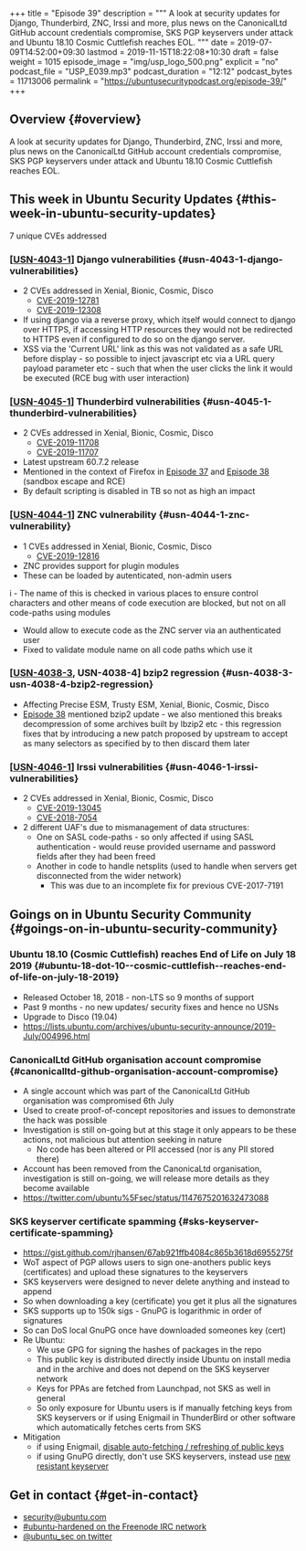 +++
title = "Episode 39"
description = """
  A look at security updates for Django, Thunderbird, ZNC, Irssi and more,
  plus news on the CanonicalLtd GitHub account credentials compromise, SKS
  PGP keyservers under attack and Ubuntu 18.10 Cosmic Cuttlefish reaches EOL.
  """
date = 2019-07-09T14:52:00+09:30
lastmod = 2019-11-15T18:22:08+10:30
draft = false
weight = 1015
episode_image = "img/usp_logo_500.png"
explicit = "no"
podcast_file = "USP_E039.mp3"
podcast_duration = "12:12"
podcast_bytes = 11713006
permalink = "https://ubuntusecuritypodcast.org/episode-39/"
+++

## Overview {#overview}

A look at security updates for Django, Thunderbird, ZNC, Irssi and more,
plus news on the CanonicalLtd GitHub account credentials compromise, SKS
PGP keyservers under attack and Ubuntu 18.10 Cosmic Cuttlefish reaches EOL.


## This week in Ubuntu Security Updates {#this-week-in-ubuntu-security-updates}

7 unique CVEs addressed


### [[USN-4043-1](https://usn.ubuntu.com/4043-1/)] Django vulnerabilities {#usn-4043-1-django-vulnerabilities}

-   2 CVEs addressed in Xenial, Bionic, Cosmic, Disco
    -   [CVE-2019-12781](https://people.canonical.com/~ubuntu-security/cve/CVE-2019-12781)
    -   [CVE-2019-12308](https://people.canonical.com/~ubuntu-security/cve/CVE-2019-12308)
-   If using django via a reverse proxy, which itself would connect to django
    over HTTPS, if accessing HTTP resources they would not be redirected to
    HTTPS even if configured to do so on the django server.
-   XSS via the 'Current URL' link as this was not validated as a safe URL
    before display - so possible to inject javascript etc via a URL query
    payload parameter etc - such that when the user clicks the link it would
    be executed (RCE bug with user interaction)


### [[USN-4045-1](https://usn.ubuntu.com/4045-1/)] Thunderbird vulnerabilities {#usn-4045-1-thunderbird-vulnerabilities}

-   2 CVEs addressed in Xenial, Bionic, Cosmic, Disco
    -   [CVE-2019-11708](https://people.canonical.com/~ubuntu-security/cve/CVE-2019-11708)
    -   [CVE-2019-11707](https://people.canonical.com/~ubuntu-security/cve/CVE-2019-11707)
-   Latest upstream 60.7.2 release
-   Mentioned in the context of Firefox in [Episode 37](https://ubuntusecuritypodcast.org/episode-37/) and [Episode 38](https://ubuntusecuritypodcast.org/episode-38/) (sandbox
    escape and RCE)
-   By default scripting is disabled in TB so not as high an impact


### [[USN-4044-1](https://usn.ubuntu.com/4044-1/)] ZNC vulnerability {#usn-4044-1-znc-vulnerability}

-   1 CVEs addressed in Xenial, Bionic, Cosmic, Disco
    -   [CVE-2019-12816](https://people.canonical.com/~ubuntu-security/cve/CVE-2019-12816)
-   ZNC provides support for plugin modules
-   These can be loaded by autenticated, non-admin users

i  - The name of this is checked in various places to ensure control
    characters and other means of code execution are blocked, but not on
    all code-paths using modules

-   Would allow to execute code as the ZNC server via an authenticated user
-   Fixed to validate module name on all code paths which use it


### [[USN-4038-3](https://usn.ubuntu.com/4038-3/), USN-4038-4] bzip2 regression {#usn-4038-3-usn-4038-4-bzip2-regression}

-   Affecting Precise ESM, Trusty ESM, Xenial, Bionic, Cosmic, Disco
-   [Episode 38](https://ubuntusecuritypodcast.org/episode-38/) mentioned bzip2 update - we also mentioned this breaks
    decompression of some archives built by lbzip2 etc - this regression
    fixes that by introducing a new patch proposed by upstream to accept as
    many selectors as specified by to then discard them later


### [[USN-4046-1](https://usn.ubuntu.com/4046-1/)] Irssi vulnerabilities {#usn-4046-1-irssi-vulnerabilities}

-   2 CVEs addressed in Xenial, Bionic, Cosmic, Disco
    -   [CVE-2019-13045](https://people.canonical.com/~ubuntu-security/cve/CVE-2019-13045)
    -   [CVE-2018-7054](https://people.canonical.com/~ubuntu-security/cve/CVE-2018-7054)
-   2 different UAF's due to mismanagement of data structures:
    -   One on SASL code-paths - so only affected if using SASL
        authentication - would reuse provided username and password
        fields after they had been freed
    -   Another in code to handle netsplits (used to handle when servers get
        disconnected from the wider network)
        -   This was due to an incomplete fix for previous CVE-2017-7191


## Goings on in Ubuntu Security Community {#goings-on-in-ubuntu-security-community}


### Ubuntu 18.10 (Cosmic Cuttlefish) reaches End of Life on July 18 2019 {#ubuntu-18-dot-10--cosmic-cuttlefish--reaches-end-of-life-on-july-18-2019}

-   Released October 18, 2018 - non-LTS so 9 months of support
-   Past 9 months - no new updates/ security fixes and hence no USNs
-   Upgrade to Disco (19.04)
-   <https://lists.ubuntu.com/archives/ubuntu-security-announce/2019-July/004996.html>


### CanonicalLtd GitHub organisation account compromise {#canonicalltd-github-organisation-account-compromise}

-   A single account which was part of the CanonicalLtd GitHub organisation
    was compromised 6th July
-   Used to create proof-of-concept repositories and issues to demonstrate
    the hack was possible
-   Investigation is still on-going but at this stage it only appears to be
    these actions, not malicious but attention seeking in nature
    -   No code has been altered or PII accessed (nor is any PII stored there)
-   Account has been removed from the CanonicaLtd organisation, investigation
    is still on-going, we will release more details as they become available
-   <https://twitter.com/ubuntu%5Fsec/status/1147675201632473088>


### SKS keyserver certificate spamming {#sks-keyserver-certificate-spamming}

-   <https://gist.github.com/rjhansen/67ab921ffb4084c865b3618d6955275f>
-   WoT aspect of PGP allows users to sign one-anothers public keys
    (certificates) and upload these signatures to the keyservers
-   SKS keyservers were designed to never delete anything and instead to append
-   So when downloading a key (certificate) you get it plus all the signatures
-   SKS supports up to 150k sigs - GnuPG is logarithmic in order of signatures
-   So can DoS local GnuPG once have downloaded someones key (cert)
-   Re Ubuntu:
    -   We use GPG for signing the hashes of packages in the repo
    -   This public key is distributed directly inside Ubuntu on install media
        and in the archive and does not depend on the SKS keyserver network
    -   Keys for PPAs are fetched from Launchpad, not SKS as well in general
    -   So only exposure for Ubuntu users is if manually fetching keys from SKS
        keyservers or if using Enigmail in ThunderBird or other software which
        automatically fetches certs from SKS
-   Mitigation
    -   if using Enigmail, [disable auto-fetching / refreshing of public keys](https://www.enigmail.net/index.php/en/user-manual/handbook-faq)
    -   if using GnuPG directly, don't use SKS keyservers, instead use [new
        resistant keyserver](https://keys.openpgp.org)


## Get in contact {#get-in-contact}

-   [security@ubuntu.com](mailto:security@ubuntu.com)
-   [#ubuntu-hardened on the Freenode IRC network](http://webchat.freenode.net/#ubuntu-hardened)
-   [@ubuntu\_sec on twitter](https://twitter.com/ubuntu%5Fsec)